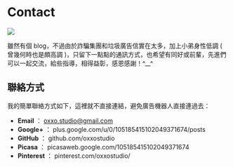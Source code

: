 # Contact  

![](/img/articles/201405/contact.jpg#preview-img)

雖然有個 blog，不過由於詐騙集團和垃圾廣告信實在太多，加上小弟身性低調 ( 曾幾何時也是頗高調 )，只留下一點點的通訊方式，也希望有同好或前輩，先進們可以一起交流，給些指導，相得益彰，感恩感謝！^__^ 

## 聯絡方式

我的簡單聯絡方式如下，這裡就不直接連結，避免廣告機器人直接連過去：

- **Email** ： oxxo.studio@gmail.com
- **Google+** ： plus.google.com/u/0/105185415102049371674/posts
- **GitHub** ： github.com/oxxostudio
- **Picasa** ： picasaweb.google.com/105185415102049371674
- **Pinterest** ： pinterest.com/oxxostudio/

